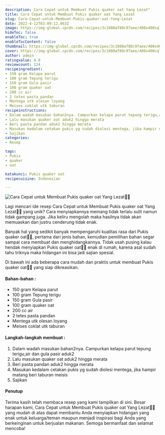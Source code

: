 ```yaml
---
description: Cara Cepat untuk Membuat Pukis quaker oat Yang Lezat"
title: Cara Cepat untuk Membuat Pukis quaker oat Yang Lezat
slug: Cara-Cepat-untuk-Membuat-Pukis-quaker-oat-Yang-Lezat
date: 2022-4-12T03:09:12.063Z
image: https://img-global.cpcdn.com/recipes/3c1808af88c97aee/400x400cq70/photo.jpg
hideToc: false
enableToc: true
enableTocContent: false
thumbnail: https://img-global.cpcdn.com/recipes/3c1808af88c97aee/400x400cq70/photo.jpg
cover: https://img-global.cpcdn.com/recipes/3c1808af88c97aee/400x400cq70/photo.jpg
author: admin
ratingvalue: 4.8
reviewcount: 124
recipeingredient:
- 150 gram Kelapa parut
- 100 gram Tepung terigu
- 150 gram Gula pasir
- 100 gram quaker oat
- 200 cc air
- 2 tetes pasta pandan
- Mentega utk olesan loyang
- Meises coklat utk taburan
recipeinstructions:
- Dalam wadah masukan bahan2nya. Campurkan kelapa parut tepung terigu,air dan gula pasir aduk2
- Lalu masukan quaker oat aduk2 hingga merata
- Beri pasta pandan aduk2 hingga merata
- Masukan kedalam cetakan pukis yg sudah diolesi mentega, jika hampir matang beri taburan meisis
- Sajikan
categories:
- Resep

tags:
- Pukis
- quaker
- oat

katakunci: Pukis quaker oat
recipecuisine: Indonesian

---
```


![Cara Cepat untuk Membuat Pukis quaker oat Yang Lezat👩‍🍳](https://img-global.cpcdn.com/recipes/3c1808af88c97aee/400x400cq70/photo.jpg)

Lagi mencari ide resep Cara Cepat untuk Membuat Pukis quaker oat Yang Lezat👩‍🍳 yang unik? Cara menyiapkannya memang tidak terlalu sulit namun tidak gampang juga. Jika keliru mengolah maka hasilnya tidak akan memuaskan dan justru cenderung tidak enak.

Banyak hal yang sedikit banyak mempengaruhi kualitas rasa dari Pukis quaker oat👩‍🍳, pertama dari jenis bahan, kemudian pemilihan bahan segar sampai cara membuat dan menghidangkannya. Tidak usah pusing kalau hendak menyiapkan Pukis quaker oat👩‍🍳 enak di rumah, karena asal sudah tahu triknya maka hidangan ini bisa jadi sajian spesial.

Di bawah ini ada beberapa cara mudah dan praktis untuk membuat Pukis quaker oat👩‍🍳 yang siap dikreasikan.

<!--inarticleads1-->

#### Bahan-bahan :

- 150 gram Kelapa parut
- 100 gram Tepung terigu
- 150 gram Gula pasir
- 100 gram quaker oat
- 200 cc air
- 2 tetes pasta pandan
- Mentega utk olesan loyang
- Meises coklat utk taburan

<!--inarticleads2-->

#### Langkah-langkah membuat :

1. Dalam wadah masukan bahan2nya. Campurkan kelapa parut tepung terigu,air dan gula pasir aduk2
1. Lalu masukan quaker oat aduk2 hingga merata
1. Beri pasta pandan aduk2 hingga merata
1. Masukan kedalam cetakan pukis yg sudah diolesi mentega, jika hampir matang beri taburan meisis
1. Sajikan

#### Penutup

Terima kasih telah membaca resep yang kami tampilkan di sini. Besar harapan kami, Cara Cepat untuk Membuat Pukis quaker oat Yang Lezat👩‍🍳 yang mudah di atas dapat membantu Anda menyiapkan hidangan yang enak untuk keluarga/teman maupun menjadi inspirasi bagi Anda yang berkeinginan untuk berjualan makanan. Semoga bermanfaat dan selamat mencoba!